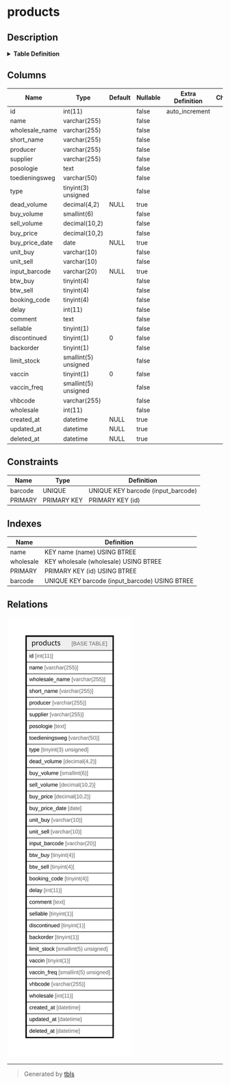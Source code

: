 # products

## Description

<details>
<summary><strong>Table Definition</strong></summary>

```sql
CREATE TABLE `products` (
  `id` int(11) NOT NULL AUTO_INCREMENT,
  `name` varchar(255) CHARACTER SET utf8mb4 COLLATE utf8mb4_unicode_520_ci NOT NULL,
  `wholesale_name` varchar(255) NOT NULL,
  `short_name` varchar(255) NOT NULL,
  `producer` varchar(255) NOT NULL,
  `supplier` varchar(255) NOT NULL,
  `posologie` text NOT NULL,
  `toedieningsweg` varchar(50) NOT NULL,
  `type` tinyint(3) unsigned NOT NULL,
  `dead_volume` decimal(4,2) DEFAULT NULL,
  `buy_volume` smallint(6) NOT NULL,
  `sell_volume` decimal(10,2) NOT NULL,
  `buy_price` decimal(10,2) NOT NULL,
  `buy_price_date` date DEFAULT NULL,
  `unit_buy` varchar(10) NOT NULL,
  `unit_sell` varchar(10) NOT NULL,
  `input_barcode` varchar(20) DEFAULT NULL,
  `btw_buy` tinyint(4) NOT NULL,
  `btw_sell` tinyint(4) NOT NULL,
  `booking_code` tinyint(4) NOT NULL,
  `delay` int(11) NOT NULL,
  `comment` text NOT NULL,
  `sellable` tinyint(1) NOT NULL,
  `discontinued` tinyint(1) NOT NULL DEFAULT 0,
  `backorder` tinyint(1) NOT NULL,
  `limit_stock` smallint(5) unsigned NOT NULL,
  `vaccin` tinyint(1) NOT NULL DEFAULT 0,
  `vaccin_freq` smallint(5) unsigned NOT NULL,
  `vhbcode` varchar(255) NOT NULL,
  `wholesale` int(11) NOT NULL,
  `created_at` datetime DEFAULT NULL,
  `updated_at` datetime DEFAULT NULL,
  `deleted_at` datetime DEFAULT NULL,
  PRIMARY KEY (`id`),
  UNIQUE KEY `barcode` (`input_barcode`),
  KEY `name` (`name`),
  KEY `wholesale` (`wholesale`)
) ENGINE=InnoDB AUTO_INCREMENT=[Redacted by tbls] DEFAULT CHARSET=latin1 COLLATE=latin1_swedish_ci
```

</details>

## Columns

| Name | Type | Default | Nullable | Extra Definition | Children | Parents | Comment |
| ---- | ---- | ------- | -------- | ---------------- | -------- | ------- | ------- |
| id | int(11) |  | false | auto_increment |  |  |  |
| name | varchar(255) |  | false |  |  |  |  |
| wholesale_name | varchar(255) |  | false |  |  |  |  |
| short_name | varchar(255) |  | false |  |  |  |  |
| producer | varchar(255) |  | false |  |  |  |  |
| supplier | varchar(255) |  | false |  |  |  |  |
| posologie | text |  | false |  |  |  |  |
| toedieningsweg | varchar(50) |  | false |  |  |  |  |
| type | tinyint(3) unsigned |  | false |  |  |  |  |
| dead_volume | decimal(4,2) | NULL | true |  |  |  |  |
| buy_volume | smallint(6) |  | false |  |  |  |  |
| sell_volume | decimal(10,2) |  | false |  |  |  |  |
| buy_price | decimal(10,2) |  | false |  |  |  |  |
| buy_price_date | date | NULL | true |  |  |  |  |
| unit_buy | varchar(10) |  | false |  |  |  |  |
| unit_sell | varchar(10) |  | false |  |  |  |  |
| input_barcode | varchar(20) | NULL | true |  |  |  |  |
| btw_buy | tinyint(4) |  | false |  |  |  |  |
| btw_sell | tinyint(4) |  | false |  |  |  |  |
| booking_code | tinyint(4) |  | false |  |  |  |  |
| delay | int(11) |  | false |  |  |  |  |
| comment | text |  | false |  |  |  |  |
| sellable | tinyint(1) |  | false |  |  |  |  |
| discontinued | tinyint(1) | 0 | false |  |  |  |  |
| backorder | tinyint(1) |  | false |  |  |  |  |
| limit_stock | smallint(5) unsigned |  | false |  |  |  |  |
| vaccin | tinyint(1) | 0 | false |  |  |  |  |
| vaccin_freq | smallint(5) unsigned |  | false |  |  |  |  |
| vhbcode | varchar(255) |  | false |  |  |  |  |
| wholesale | int(11) |  | false |  |  |  |  |
| created_at | datetime | NULL | true |  |  |  |  |
| updated_at | datetime | NULL | true |  |  |  |  |
| deleted_at | datetime | NULL | true |  |  |  |  |

## Constraints

| Name | Type | Definition |
| ---- | ---- | ---------- |
| barcode | UNIQUE | UNIQUE KEY barcode (input_barcode) |
| PRIMARY | PRIMARY KEY | PRIMARY KEY (id) |

## Indexes

| Name | Definition |
| ---- | ---------- |
| name | KEY name (name) USING BTREE |
| wholesale | KEY wholesale (wholesale) USING BTREE |
| PRIMARY | PRIMARY KEY (id) USING BTREE |
| barcode | UNIQUE KEY barcode (input_barcode) USING BTREE |

## Relations

![er](products.svg)

---

> Generated by [tbls](https://github.com/k1LoW/tbls)
